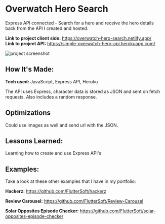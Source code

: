# Overwatch Hero Search
Express API connected - Search for a hero and receive the hero details back from the API I created and hosted. 

**Link to project client side:** https://overwatch-hero-search.netlify.app/  
**Link to project API:** https://simple-overwatch-hero-api.herokuapp.com/

![project screenshot](https://i.imgur.com/HbWCiuG.png)

## How It's Made:

**Tech used:** JavaScript, Express API, Heroku

The API uses Express, character data is stored as JSON and sent on fetch requests. Also includes a random response. 

## Optimizations

Could use images as well and send url with the JSON. 

## Lessons Learned:

Learning how to create and use Express API's 

## Examples:
Take a look at these other examples that I have in my portfolio:

**Hackerz:** https://github.com/FlutterSoft/hackerz

**Review Carousel:** https://github.com/FlutterSoft/Review-Carousel

**Solar Opposites Episode Checker:** https://github.com/FlutterSoft/solar-opposites-episode-checker



